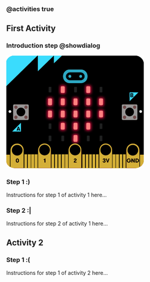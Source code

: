 ### @activities true

## First Activity

### Introduction step @showdialog

![Show the gif](https://github.com/xtopheryoungs/ourCodeArcade/blob/main/gifs/sim.gif)

### Step 1 :)

Instructions for step 1 of activity 1 here...

### Step 2 :|

Instructions for step 2 of activity 1 here...

## Activity 2

### Step 1 :(

Instructions for step 1 of activity 2 here...
